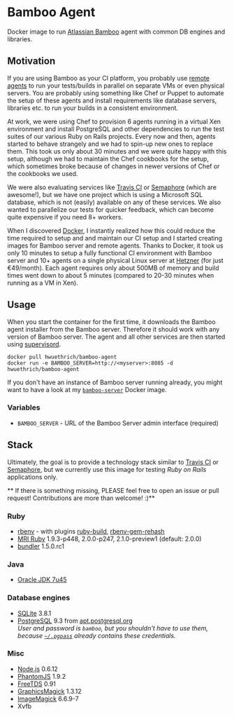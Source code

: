 # Bamboo Agent

Docker image to run [Atlassian Bamboo](https://www.atlassian.com/software/bamboo) agent with common DB engines and libraries.

## Motivation

If you are using Bamboo as your CI platform, you probably use [remote agents](https://quickstart.atlassian.com/download/bamboo/get-started/agents/) to run your tests/builds in parallel on separate VMs or even physical servers.             You are probably using something like Chef or Puppet to automate the setup of these agents and install  requirements like database servers, libraries etc. to run your builds in a consistent environment.

At work, we were using Chef to provision 6 agents running in a virtual Xen environment and install PostgreSQL and other dependencies to run the test suites of our various Ruby on Rails projects. Every now and then, agents started to behave strangely and we had to spin-up new ones to replace them. This took us only about 30 minutes and we were quite happy with this setup, although we had to maintain the Chef cookbooks for the setup, which sometimes broke because of changes in newer versions of Chef or the cookbooks we used.

We were also evaluating services like [Travis CI](https://travis-ci.com/) or [Semaphore](https://semaphoreapp.com/) (which are awesome!), but we have one project which is using a Microsoft SQL database, which is not (easily) available on any of these services. We also wanted to parallelize our tests for quicker feedback, which can become quite expensive if you need 8+ workers.

When I discovered [Docker](http://docker.io), I instantly realized how this could reduce the time required to setup and and maintain our CI setup and I started creating images for Bamboo server and remote agents. Thanks to Docker, it took us only 10 minutes to setup a fully functional CI environment with Bamboo server and 10+ agents on a single physical Linux server at [Hetzner](http://www.hetzner.de/) (for just €49/month). Each agent requires only about 500MB of memory and build times went down to about 5 minutes (compared to 20-30 minutes when running as a VM in Xen). 


## Usage

When you start the container for the first time, it downloads the Bamboo agent installer from the Bamboo server. Therefore it should work with any version of Bamboo server. The agent and all other services are then started using [supervisord](http://supervisord.org/).

```
docker pull hwuethrich/bamboo-agent
docker run -e BAMBOO_SERVER=http://<myserver>:8085 -d hwuethrich/bamboo-agent
```

If you don't have an instance of Bamboo server running already, you might want to have a look at my [`bamboo-server`](../bamboo-server) Docker image.

### Variables

* `BAMBOO_SERVER` - URL of the Bamboo Server admin interface (required)

## Stack

Ultimately, the goal is to provide a technology stack similar to [Travis CI](http://about.travis-ci.org/docs/user/ci-environment/) or [Semaphore](http://docs.semaphoreapp.com/supported-stack), but we currently use this image for testing *Ruby on Rails* applications only.

** If there is something missing, PLEASE feel free to open an issue or pull request! Contributions are more than welcome! :)**

### Ruby

* [rbenv](https://github.com/sstephenson/rbenv) - with plugins [ruby-build](https://github.com/sstephenson/ruby-build), [rbenv-gem-rehash](https://github.com/sstephenson/rbenv-gem-rehash)
* [MRI Ruby](https://www.ruby-lang.org/) 1.9.3-p448, 2.0.0-p247, 2.1.0-preview1 (default: 2.0.0)
* [bundler](http://bundler.io/) 1.5.0.rc1

### Java

* [Oracle JDK 7u45](http://www.oracle.com/technetwork/java/javase/downloads/index.html)


### Database engines

* [SQLite](http://www.sqlite.org) 3.8.1
* [PostgreSQL](http://www.postgresql.org) 9.3 from [apt.postgresql.org](http://apt.postgresql.org)<br>
  *User and password is `bamboo`, but you shouldn't have to use them, because [`~/.pgpass`](http://www.postgresql.org/docs/current/static/libpq-pgpass.html) already contains these credentials.*

### Misc

* [Node.js](http://nodejs.org/) 0.6.12
* [PhantomJS](http://phantomjs.org/) 1.9.2
* [FreeTDS](http://www.freetds.org/) 0.91
* [GraphicsMagick](http://www.graphicsmagick.org/) 1.3.12
* [ImageMagick](http://www.imagemagick.org/) 6.6.9-7
* Xvfb


